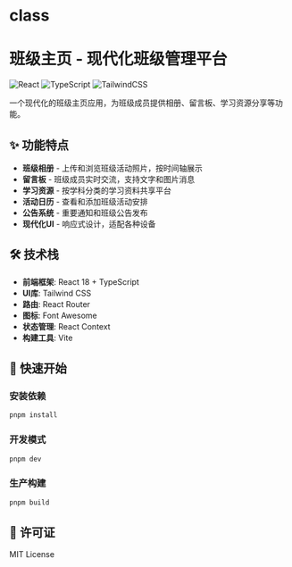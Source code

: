 # class
# 班级主页 - 现代化班级管理平台

![React](https://img.shields.io/badge/React-18.3.1-blue)
![TypeScript](https://img.shields.io/badge/TypeScript-5.7.2-blue)
![TailwindCSS](https://img.shields.io/badge/TailwindCSS-3.4.17-blue)

一个现代化的班级主页应用，为班级成员提供相册、留言板、学习资源分享等功能。

## ✨ 功能特点

-  **班级相册** - 上传和浏览班级活动照片，按时间轴展示
-  **留言板** - 班级成员实时交流，支持文字和图片消息
-  **学习资源** - 按学科分类的学习资料共享平台
-  **活动日历** - 查看和添加班级活动安排
-  **公告系统** - 重要通知和班级公告发布
-  **现代化UI** - 响应式设计，适配各种设备

## 🛠️ 技术栈

- **前端框架**: React 18 + TypeScript
- **UI库**: Tailwind CSS
- **路由**: React Router
- **图标**: Font Awesome
- **状态管理**: React Context
- **构建工具**: Vite

## 🚀 快速开始

### 安装依赖

```bash
pnpm install
```

### 开发模式

```bash
pnpm dev
```

### 生产构建

```bash
pnpm build
```

## 📜 许可证

MIT License

